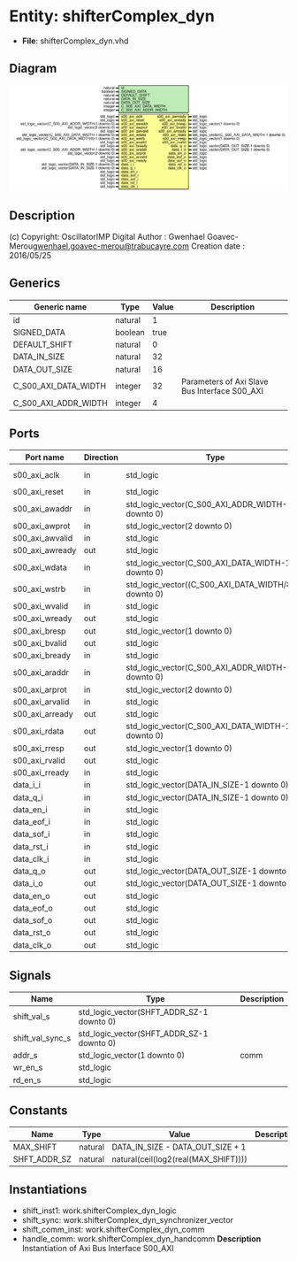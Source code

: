 # Entity: shifterComplex_dyn

- **File**: shifterComplex_dyn.vhd
## Diagram

![Diagram](shifterComplex_dyn.svg "Diagram")
## Description

(c) Copyright: OscillatorIMP Digital
Author : Gwenhael Goavec-Merou<gwenhael.goavec-merou@trabucayre.com>
Creation date : 2016/05/25
## Generics

| Generic name         | Type    | Value | Description                                    |
| -------------------- | ------- | ----- | ---------------------------------------------- |
| id                   | natural | 1     |                                                |
| SIGNED_DATA          | boolean | true  |                                                |
| DEFAULT_SHIFT        | natural | 0     |                                                |
| DATA_IN_SIZE         | natural | 32    |                                                |
| DATA_OUT_SIZE        | natural | 16    |                                                |
| C_S00_AXI_DATA_WIDTH | integer | 32    | Parameters of Axi Slave Bus Interface S00_AXI  |
| C_S00_AXI_ADDR_WIDTH | integer | 4     |                                                |
## Ports

| Port name       | Direction | Type                                                  | Description      |
| --------------- | --------- | ----------------------------------------------------- | ---------------- |
| s00_axi_aclk    | in        | std_logic                                             | Wishbone signals |
| s00_axi_reset   | in        | std_logic                                             |                  |
| s00_axi_awaddr  | in        | std_logic_vector(C_S00_AXI_ADDR_WIDTH-1 downto 0)     |                  |
| s00_axi_awprot  | in        | std_logic_vector(2 downto 0)                          |                  |
| s00_axi_awvalid | in        | std_logic                                             |                  |
| s00_axi_awready | out       | std_logic                                             |                  |
| s00_axi_wdata   | in        | std_logic_vector(C_S00_AXI_DATA_WIDTH-1 downto 0)     |                  |
| s00_axi_wstrb   | in        | std_logic_vector((C_S00_AXI_DATA_WIDTH/8)-1 downto 0) |                  |
| s00_axi_wvalid  | in        | std_logic                                             |                  |
| s00_axi_wready  | out       | std_logic                                             |                  |
| s00_axi_bresp   | out       | std_logic_vector(1 downto 0)                          |                  |
| s00_axi_bvalid  | out       | std_logic                                             |                  |
| s00_axi_bready  | in        | std_logic                                             |                  |
| s00_axi_araddr  | in        | std_logic_vector(C_S00_AXI_ADDR_WIDTH-1 downto 0)     |                  |
| s00_axi_arprot  | in        | std_logic_vector(2 downto 0)                          |                  |
| s00_axi_arvalid | in        | std_logic                                             |                  |
| s00_axi_arready | out       | std_logic                                             |                  |
| s00_axi_rdata   | out       | std_logic_vector(C_S00_AXI_DATA_WIDTH-1 downto 0)     |                  |
| s00_axi_rresp   | out       | std_logic_vector(1 downto 0)                          |                  |
| s00_axi_rvalid  | out       | std_logic                                             |                  |
| s00_axi_rready  | in        | std_logic                                             |                  |
| data_i_i        | in        | std_logic_vector(DATA_IN_SIZE-1 downto 0)             | input            |
| data_q_i        | in        | std_logic_vector(DATA_IN_SIZE-1 downto 0)             |                  |
| data_en_i       | in        | std_logic                                             |                  |
| data_eof_i      | in        | std_logic                                             |                  |
| data_sof_i      | in        | std_logic                                             |                  |
| data_rst_i      | in        | std_logic                                             |                  |
| data_clk_i      | in        | std_logic                                             |                  |
| data_q_o        | out       | std_logic_vector(DATA_OUT_SIZE-1 downto 0)            | output           |
| data_i_o        | out       | std_logic_vector(DATA_OUT_SIZE-1 downto 0)            |                  |
| data_en_o       | out       | std_logic                                             |                  |
| data_eof_o      | out       | std_logic                                             |                  |
| data_sof_o      | out       | std_logic                                             |                  |
| data_rst_o      | out       | std_logic                                             |                  |
| data_clk_o      | out       | std_logic                                             |                  |
## Signals

| Name             | Type                                      | Description |
| ---------------- | ----------------------------------------- | ----------- |
| shift_val_s      | std_logic_vector(SHFT_ADDR_SZ-1 downto 0) |             |
| shift_val_sync_s | std_logic_vector(SHFT_ADDR_SZ-1 downto 0) |             |
| addr_s           | std_logic_vector(1 downto 0)              | comm        |
| wr_en_s          | std_logic                                 |             |
|  rd_en_s         | std_logic                                 |             |
## Constants

| Name         | Type    | Value                                 | Description |
| ------------ | ------- | ------------------------------------- | ----------- |
| MAX_SHIFT    | natural |  DATA_IN_SIZE - DATA_OUT_SIZE + 1     |             |
| SHFT_ADDR_SZ | natural |  natural(ceil(log2(real(MAX_SHIFT)))) |             |
## Instantiations

- shift_inst1: work.shifterComplex_dyn_logic
- shift_sync: work.shifterComplex_dyn_synchronizer_vector
- shift_comm_inst: work.shifterComplex_dyn_comm
- handle_comm: work.shifterComplex_dyn_handcomm
**Description**
Instantiation of Axi Bus Interface S00_AXI

